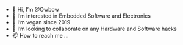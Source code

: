 - 👋 Hi, I’m @Owbow
- 👀 I’m interested in Embedded Software and Electronics
- 🌱 I’m vegan since 2019
- 💞️ I’m looking to collaborate on any Hardware and Software hacks
- 📫 How to reach me ...

<!---
Owbow/Owbow is a ✨ special ✨ repository because its `README.md` (this file) appears on your GitHub profile.
You can click the Preview link to take a look at your changes.
--->

